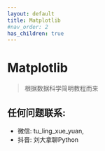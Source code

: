 ```yaml
---
layout: default
title: Matplotlib
#nav_order: 2
has_children: true
---
```


# Matplotlib

> 根据数据科学简明教程而来


## 任何问题联系:
- 微信: tu_ling_xue_yuan, 
- 抖音: 刘大拿聊Python
 
